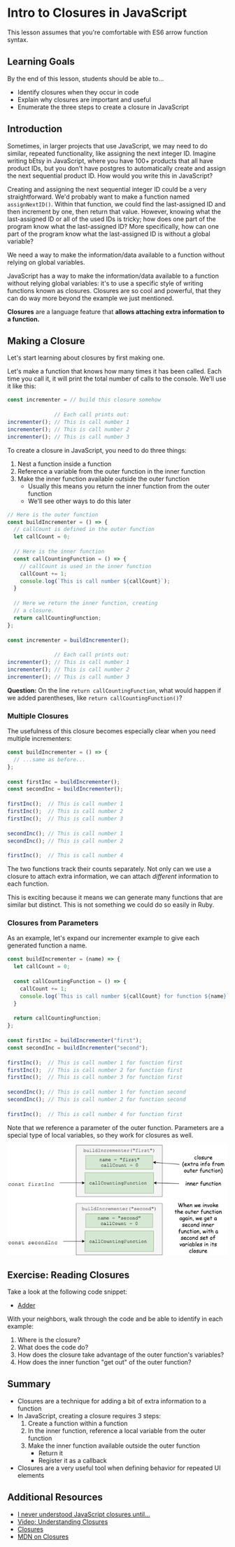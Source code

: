 # Intro to Closures in JavaScript

This lesson assumes that you're comfortable with ES6 arrow function syntax.

## Learning Goals
By the end of this lesson, students should be able to...

- Identify closures when they occur in code
- Explain why closures are important and useful
- Enumerate the three steps to create a closure in JavaScript

## Introduction

Sometimes, in larger projects that use JavaScript, we may need to do similar, repeated functionality, like assigning the next integer ID. Imagine writing bEtsy in JavaScript, where you have 100+ products that all have product IDs, but you don't have postgres to automatically create and assign the next sequential product ID. How would you write this in JavaScript?

Creating and assigning the next sequential integer ID could be a very straightforward. We'd probably want to make a function named `assignNextID()`. Within that function, we could find the last-assigned ID and then increment by one, then return that value. However, knowing what the last-assigned ID or all of the used IDs is tricky; how does one part of the program know what the last-assigned ID? More specifically, how can one part of the program know what the last-assigned ID is without a global variable?

We need a way to make the information/data available to a function without relying on global variables.

JavaScript has a way to make the information/data available to a function without relying global variables: it's to use a specific style of writing functions known as closures. Closures are so cool and powerful, that they can do way more beyond the example we just mentioned.

**Closures** are a language feature that **allows attaching extra information to a function.**

## Making a Closure

Let's start learning about closures by first making one.

Let's make a function that knows how many times it has been called. Each time you call it, it will print the total number of calls to the console. We'll use it like this:

```javascript
const incrementer = // build this closure somehow

               // Each call prints out:
incrementer(); // This is call number 1
incrementer(); // This is call number 2
incrementer(); // This is call number 3
```

To create a closure in JavaScript, you need to do three things:

1. Nest a function inside a function
1. Reference a variable from the outer function in the inner function
1. Make the inner function available outside the outer function
    - Usually this means you return the inner function from the outer function
    - We'll see other ways to do this later

```javascript
// Here is the outer function
const buildIncrementer = () => {
  // callCount is defined in the outer function
  let callCount = 0;

  // Here is the inner function
  const callCountingFunction = () => {
    // callCount is used in the inner function
    callCount += 1;
    console.log(`This is call number ${callCount}`);
  }

  // Here we return the inner function, creating
  // a closure.
  return callCountingFunction;
};

const incrementer = buildIncrementer();

               // Each call prints out:
incrementer(); // This is call number 1
incrementer(); // This is call number 2
incrementer(); // This is call number 3
```

**Question:** On the line `return callCountingFunction`, what would happen if we added parentheses, like `return callCountingFunction()`?

### Multiple Closures

The usefulness of this closure becomes especially clear when you need multiple incrementers:

```javascript
const buildIncrementer = () => {
  // ...same as before...
};

const firstInc = buildIncrementer();
const secondInc = buildIncrementer();

firstInc();  // This is call number 1
firstInc();  // This is call number 2
firstInc();  // This is call number 3

secondInc(); // This is call number 1
secondInc(); // This is call number 2

firstInc();  // This is call number 4
```

The two functions track their counts separately. Not only can we use a closure to attach extra information, we can attach _different_ information to each function.

This is exciting because it means we can generate many functions that are similar but distinct. This is not something we could do so easily in Ruby.

### Closures from Parameters

As an example, let's expand our incrementer example to give each generated function a name.

```javascript
const buildIncrementer = (name) => {
  let callCount = 0;

  const callCountingFunction = () => {
    callCount += 1;
    console.log(`This is call number ${callCount} for function ${name}`);
  }

  return callCountingFunction;
};

const firstInc = buildIncrementer("first");
const secondInc = buildIncrementer("second");

firstInc();  // This is call number 1 for function first
firstInc();  // This is call number 2 for function first
firstInc();  // This is call number 3 for function first

secondInc(); // This is call number 1 for function second
secondInc(); // This is call number 2 for function second

firstInc();  // This is call number 4 for function first
```

Note that we reference a parameter of the outer function. Parameters are a special type of local variables, so they work for closures as well.

![closure diagram](./images/closure-diagram.png)
<!-- https://www.draw.io/#G18RoR2FDhey0XMYD5GLZinnug9p2ksL2u -->

## Exercise: Reading Closures

Take a look at the following code snippet:

- [Adder](https://repl.it/@adadev/Closures-Example-Adder)

With your neighbors, walk through the code and be able to identify in each example:
1. Where is the closure?
1. What does the code do?
1. How does the closure take advantage of the outer function's variables?
1. How does the inner function "get out" of the outer function?

## Summary

- Closures are a technique for adding a bit of extra information to a function
- In JavaScript, creating a closure requires 3 steps:
    1. Create a function within a function
    1. In the inner function, reference a local variable from the outer function
    1. Make the inner function available outside the outer function
        - Return it
        - Register it as a callback
- Closures are a very useful tool when defining behavior for repeated UI elements

## Additional Resources

- [I never understood JavaScript closures until...](https://medium.com/dailyjs/i-never-understood-javascript-closures-9663703368e8)
- [Video: Understanding Closures](https://www.youtube.com/watch?v=rBBwrBRoOOY)
- [Closures](http://javascriptissexy.com/understand-javascript-closures-with-ease/)
- [MDN on Closures](https://developer.mozilla.org/en-US/docs/Web/JavaScript/Closures)